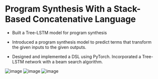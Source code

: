 # Program Synthesis With a Stack-Based Concatenative Language
- Built a Tree-LSTM model for program synthesis 

- Introduced a program synthesis model to predict terms that transform the given inputs to the given outputs.

- Designed and implemented a DSL using PyTorch. Incorporated a Tree-LSTM network with a beam search algorithm.

![image](https://user-images.githubusercontent.com/44131581/172909209-60f72d35-fc1e-4ca4-9603-654f9341b09e.png)
![image](https://user-images.githubusercontent.com/44131581/172909454-7490ff40-55b8-4443-973b-db88e7460b4c.png)
![image](https://user-images.githubusercontent.com/44131581/172909288-9936bf03-9ed1-477a-8c43-3b5d79014116.png)
